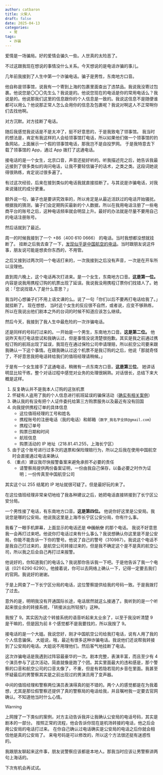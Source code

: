 ```yaml
---
author: catbaron
title: 火柴人
draft: false
date: 2025-04-13
categories:
  - 常
tags:
  - 诈骗
---
```


爱情是一场骗局。好的爱情会骗久一些。人世真的太险恶了。

不过这跟我现在想说的事情没什么关系。今天想说的是电话诈骗的事儿。

几年前我接到了人生中第一个诈骗电话。骗子是男性，东南地方口音。

他自称是领事馆，说我有一个寄到上海的包裹里面查出了违禁品。我说我没寄过包裹。他说您是〇〇〇先生么？我说是的。他说您现在的电话是你的常用电话么？我说是的。他说那我们这里的信息跟你的个人信息是一致的。我说这信息不是随便谁都可以用么？他说那正常人怎么会用你的信息及包裹呢？我说对啊这人不正常啊你们去找他啊。

对方沉默。对方挂断了电话。

随后我感觉我说话是不是太冲了，挺不好意思的，于是我致电了领事馆。
我当时的想法是，肯定有我这样的人会给领事馆打电话，所以如果他们做一个领事馆的钓鱼网站，上面展示一个假的领事馆电话，那我岂不是自投罗网。
于是我特意去下载了领事馆的 App，通过 App 拨打了这通电话。

接电话的是一个女生，北京口音，声音还挺好听的。听我描述完之后，她告诉我最近接到了很多类似的询问电话，让我不要轻信骗子的话术，之类之类。这段词她说得很熟练，肯定说过很多遍了。

有过这次经验，后来在接到类似的电话我就直接挂断了。与其说是诈骗电话，对我来说骚扰的成分更重。

额外说一句，骗子也是要讲究效率的，所以肯定是从最近活跃过的电话开始骚扰。根据我的猜测，骗子们会定期购买最新的个人数据，所以在我用电话注册了一些电商平台的账号之后，这种电话频率就会明显上升。最好的办法就是尽量不要用自己的电话注册账号。

然后话就到了最近。

周一的时候我接到了一个 +86（‭400 610 0666‬） 的电话。当时我想都没想就挂断了。
挂断之后我去查了一下，[发现似乎是中国航空的电话](https://creditcard.ecitic.com/h5/shenqing/240716/xize.html)。当时跟朋友说这件事，朋友说可能是想卖你东西的，不用管。

之后又接到过两次同一个电话打来的，一次我接到之后没有声音，一次是在开车所以没理他。

直到周六晚上，这个电话再次打进来。是一个女生，东南地方口音。**这是第一位。** 内容是说我用携程订购的机票出现了延误。我说我没用携程订票你们找错人了。她说：「您说找错人了是什么意思？」

我当时心想骗子们不用上语文课的么。说了一句「你们以后不要再打电话给我了。」就挂断了。
现在想想， 当时这个女生的反应很不自然，或者说，应变不够熟练，所以在我说出他们剧本之外的台词的时候不知道应该怎么继续。

然后今天，我接到了我人生中最危险的一次诈骗电话。

还是同样的号码打过来的。一开始是一个男生，东南地方口音。**这是第二位。** 他说昨天有打电话尝试和我确认过，但是事情没说清楚很抱歉。其实是我之前通过携程订购的航班出现了延误，我现在在通过保险公司申请理赔，所以航空公司要来跟我确认一下这个事情。在跟我确认过这个机票不是我订购的之后，他说「那就奇怪了，不好意思我把电话转给我们的值班经理请稍候。」

于是有一个女生接手了这通电话，稍微有一点东南方口音。**这是第三位**。 她讲话明显比较干练，整个对话过程中感觉对业务的处理很娴熟。对话很长，总结下来大概是这样。

1. 反复确认并不是我本人订购的这张机票
2. 怀疑有人盗用了我的个人信息进行航班延误的骗保活动（[确实有相关案例](https://www.kangdalawyers.com/library/145.html)）
3. 确认我的有没有把个人证件委托给第三方购票服务以及最近有没有回国
4. 向我提供携程订单的具体信息
	- 这位值班经理的工号和姓名
	- 携程账号的注册电话（我的电话）和邮箱（`数字_我名字全拼@gmail.com`）
	- 携程订单号
	- 购票日期和时间
	- 航班信息
	- 购票活动的 IP 地址（218.81.41.255，上海长宁区）
5. 由于这个账号进行过多次的退票和保险理赔行为，所以之后我在使用中国航空时会直接通过电话来确认
6. （重点）建议我尽快报警备案来避免承担不必要的责任
	- 请警察局提供两份备案证明，一份由我自己保存，以备必要之时作为证明；一份传真至中国航空公司

其实这个以 255 结尾的 IP 地址就很可疑了。但是最好玩的来了。

在这位值班经理非常亲切地给了我各种建议之后，她把电话直接转接到了长宁区公安分局。

一个男性接了电话，有东南地方口音。**这是第四位。** 
他说你好这里是公安局。我说您是哪的公安局。他说我这里是上海市长宁区公安分局，你有什么事。

我看了一眼手机屏幕，上面显示的电话还是 ~~中国航空~~ 的那个电话。
我说不好意思我一会再打过来吧。他说你打电话过来有什么事么？我说想确认你这里是不是公安局，你能不能告诉一下你的警号。他说了自己的警号（310987）。我说这个电话不是我自己打过来的，是航空公司转接过来的，但是我不确定这个是不是真的航空公司，所以我之后会自己再打过来报警。

他说好的，你知道我们的电话么？我说那你告诉我一下吧。于是他告诉了我一个电话（021 6290 6290）。他接着说，你可以去网络上确认一下，记得一定要去我们的官网。我说好的谢谢。

于是上网查了一下长宁区分局的电话，这位警察提供给我的号码一致。于是我拨打了过去。

意外的是，明明我没有开通国际长途，电话居然就这么接通了。我听到的是一个听起来很业余的转接系统，「转接派出所轻按1」这种。

我按了 9。其实因为这个转接系统的语音听起来太业余了，以至于我没听清楚 9 是干嘛的，但是因为前 8 个感觉都不是我要找的，所以我按了 9。

接电话的是一个大姐。我说您好，刚才中国航空公司给我打电话，说有人用了我的个人信息骗保。
大姐说，哦，最近有很多这种诈骗电话。我说他们还说帮我转接到了公安局的电话。大姐说不用理他们。然后客气地挂断了电话。

这次诈骗电话是我遇到过阵容最豪华的一次。剧本完整，表演丰富，而且至少有 4 个演员参与了这次活动，简直就像是跑了个团。其实里面最大的违和感是，那个警察的口音和航空公司的口音太像了，不重，但是有若隐若现的乡音在里面。我甚至怀疑最后的男警察其实是之前出现过的男演员用了变声器。

中间的值班经理和警察两位演员表演得真的挺不错的。两个人的感觉都是在为我着想，尤其是那位假警察还提供了真的警察局的电话给我，并且嘱咐我一定要去官网确认。不知道他当时什么心情。

 > [!WARNING]
> 上网搜了一下类似的案例，对方主动告诉我并让我确认公安局的电话号码，其实是剧本的一部分。
> 按照正常的流程，他会告诉你现在是机场转接的电话，他之后会用公安局的电话打过来。
> 在你自己确认过电话确实是公安局的电话之后你就会相信他是真的公安局了。
> 来电号码是可以修改的，所以这个方法很还挺有迷惑性的。

我跟朋友聊起来这件事，朋友说警察应该都是本地人。那我当时应该让男警察讲两句上海话的。

下次有机会再试试。



